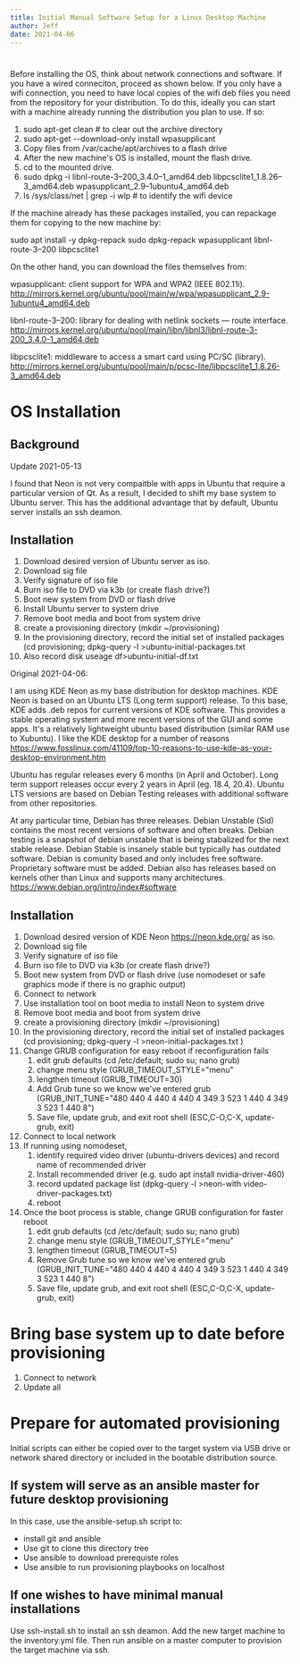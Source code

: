 ```yaml
---
title: Initial Manual Software Setup for a Linux Desktop Machine
author: Jeff
date: 2021-04-06
---
```

#

Before installing the OS, think about network connections and software. If you have a wired conneciton, proceed as shown below. If you only have a wifi connection, you need to have local copies of the wifi deb files you need from the repository for your distribution. To do this, ideally you can start with a machine already running the distribution you plan to use. If so:

1. sudo apt-get clean   # to clear out the archive directory
2. sudo apt-get --download-only install wpasupplicant
3. Copy files from /var/cache/apt/archives to a flash drive
4. After the new machine's OS is installed, mount the flash drive.
5. cd to the mounted drive.
6. sudo dpkg -i libnl-route-3–200_3.4.0–1_amd64.deb libpcsclite1_1.8.26–3_amd64.deb wpasupplicant_2.9–1ubuntu4_amd64.deb
7. ls /sys/class/net | grep -i wlp  # to identify the wifi device


If the machine already has these packages installed, you can repackage them for copying to the new machine by:

sudo apt install -y dpkg-repack
sudo dpkg-repack wpasupplicant libnl-route-3–200 libpcsclite1

On the other hand, you can download the files themselves from:

wpasupplicant: client support for WPA and WPA2 (IEEE 802.11i).
http://mirrors.kernel.org/ubuntu/pool/main/w/wpa/wpasupplicant_2.9-1ubuntu4_amd64.deb

libnl-route-3–200: library for dealing with netlink sockets — route interface.
http://mirrors.kernel.org/ubuntu/pool/main/libn/libnl3/libnl-route-3-200_3.4.0-1_amd64.deb

libpcsclite1: middleware to access a smart card using PC/SC (library).
http://mirrors.kernel.org/ubuntu/pool/main/p/pcsc-lite/libpcsclite1_1.8.26-3_amd64.deb

# OS Installation

## Background

Update 2021-05-13 

I found that Neon is not very compaitble with apps in Ubuntu that require a particular version of Qt. As a result, I decided to shift my base system to Ubuntu server. This has the additional advantage that by default, Ubuntu server installs an ssh deamon.

## Installation

1. Download desired version of Ubuntu server as iso.
2. Download sig file
3. Verify signature of iso file
4. Burn iso file to DVD via k3b (or create flash drive?)
5. Boot new system from DVD or flash drive 
6. Install Ubuntu server to system drive
7. Remove boot media and boot from system drive
8. create a provisioning directory (mkdir ~/provisioning)
9. In the provisioning directory, record the initial set of installed packages (cd provisioning; dpkg-query -l >ubuntu-initial-packages.txt
10. Also record disk useage df>ubuntu-initial-df.txt

Original 2021-04-06:

I am using KDE Neon as my base distribution for desktop machines. KDE Neon is based on an Ubuntu LTS (Long term support) release. To this base, KDE adds .deb repos for current versions of KDE software. This provides a stable operating system and more recent versions of the GUI and some apps. It's a relatively lightweight ubuntu based distribution (similar RAM use to Xubuntu). I like the KDE desktop for a number of reasons <https://www.fosslinux.com/41109/top-10-reasons-to-use-kde-as-your-desktop-environment.htm>

Ubuntu has regular releases every 6 months (in April and October). Long term support releases occur every 2 years in April (eg. 18.4, 20.4). Ubuntu LTS versions are based on Debian Testing releases with additional software from other repositories.

At any particular time, Debian has three releases. Debian Unstable (Sid) contains the most recent versions of software and often breaks. Debian testing is a snapshot of debian unstable that is being stabalized for the next stable release. Debian Stable is insanely stable but typically has outdated software. Debian is comunity based and only includes free software. Proprietary software must be added. Debian also has releases based on kernels other than Linux and supports many architectures. <https://www.debian.org/intro/index#software>

## Installation

1. Download desired version of KDE Neon <https://neon.kde.org/> as iso.
2. Download sig file
3. Verify signature of iso file
4. Burn iso file to DVD via k3b (or create flash drive?)
5. Boot new system from DVD or flash drive (use nomodeset or safe graphics mode if there is no graphic output)
6. Connect to network
6. Use installation tool on boot media to install Neon to system drive
7. Remove boot media and boot from system drive
8. create a provisioning directory (mkdir ~/provisioning)
9. In the provisioning directory, record the initial set of installed packages (cd provisioning; dpkg-query -l >neon-initial-packages.txt
)
10. Change GRUB configuration for easy reboot if reconfiguration fails
    1. edit grub defaults (cd /etc/default; sudo su; nano grub)
    2. change menu style (GRUB_TIMEOUT_STYLE="menu"
    3. lengthen timeout (GRUB_TIMEOUT=30)
    4. Add Grub tune so we know we've entered grub (GRUB_INIT_TUNE="480 440 4 440 4 440 4 349 3 523 1 440 4 349 3 523 1 440 8")
    5. Save file, update grub, and exit root shell (ESC,C-O,C-X, update-grub, exit)
11. Connect to local network
12. If running using nomodeset, 
    1.  identify required video driver (ubuntu-drivers devices) and record name of recommended driver
    2.  Install recommended driver (e.g. sudo apt install nvidia-driver-460)
    3.  record updated package list (dpkg-query -l >neon-with video-driver-packages.txt)
    4.  reboot
13. Once the boot process is stable, change GRUB configuration for faster reboot
    1. edit grub defaults (cd /etc/default; sudo su; nano grub)
    2. change menu style (GRUB_TIMEOUT_STYLE="menu"
    3. lengthen timeout (GRUB_TIMEOUT=5)
    4. Remove Grub tune so we know we've entered grub (GRUB_INIT_TUNE="480 440 4 440 4 440 4 349 3 523 1 440 4 349 3 523 1 440 8")
    5. Save file, update grub, and exit root shell (ESC,C-O,C-X, update-grub, exit)

# Bring base system up to date before provisioning

1. Connect to network
2. Update all

# Prepare for automated provisioning

Initial scripts can either be copied over to the target system via USB drive or network shared directory or included in the bootable distribution source.

## If system will serve as an ansible master for future desktop provisioning

In this case, use the ansible-setup.sh script to:
* install git and ansible
* Use git to clone this directory tree
* Use ansible to download prerequiste roles
* Use ansible to run provisioning playbooks on localhost
  
## If one wishes to have minimal manual installations

Use ssh-install.sh to install an ssh deamon. Add the new target machine to the inventory.yml file. Then run ansible on a master computer to provision the target machine via ssh.
